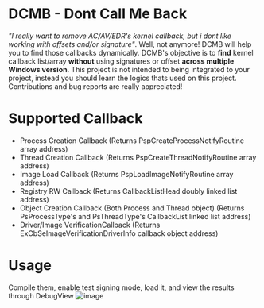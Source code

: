 # DCMB - Dont Call Me Back
*"I really want to remove AC/AV/EDR's kernel callback, but i dont like working with offsets and/or signature"*. Well, not anymore! DCMB will help you to find those callbacks dynamically. DCMB's objective is to **find** kernel callback list/array **without** using signatures or offset **across multiple Windows version**. This project is not intended to being integrated to your project, instead you should learn the logics thats used on this project. Contributions and bug reports are really appreciated!

# Supported Callback
- Process Creation Callback (Returns PspCreateProcessNotifyRoutine array address)
- Thread Creation Callback (Returns PspCreateThreadNotifyRoutine array address)
- Image Load Callback (Returns PspLoadImageNotifyRoutine array address)
- Registry RW Callback (Returns CallbackListHead doubly linked list address)
- Object Creation Callback (Both Process and Thread object) (Returns PsProcessType's and PsThreadType's CallbackList linked list address)
- Driver/Image VerificationCallback (Returns ExCbSeImageVerificationDriverInfo callback object address)

# Usage
Compile them, enable test signing mode, load it, and view the results through DebugView
![image](https://github.com/GetRektBoy724/DCMB/assets/41237415/b0db02c5-cdc8-40b1-a659-519d5e38914b)

